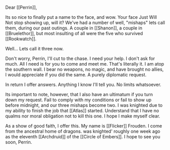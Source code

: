  Dear [[Perrin]],

Its so nice to finally put a name to the face, and wow. Your face Just Will Not stop showing up, will it? We've had a number of well, "mishaps" lets call them, during our past outings. A couple in [[Shanon]], a couple in [[Bruelethor]], but most insulting of all were the five who survived [[Rookwatch]].

Well...
Lets call it three now.

Don't worry, Perrin, I'll cut to the chase. I need your help. I don't ask for much. All I need is for you to come and meet me. That's literally it. I am atop the southern wall. I bear no weapons, no magic, and have brought no allies, I would appreciate if you did the same. A purely diplomatic request.

In return I offer answers. Anything I know I'll tell you. No limits whatsoever.

Its important to note, however, that I also have an ultimatum if you turn down my request. Fail to comply with my conditions or fail to show up before midnight, and our three mishaps become two. I was knighted due to my ability to finish the job that [[Atlas]] started. Understand that I have no qualms nor moral obligation not to kill this one. I hope I make myself clear.

As a show of good faith, I offer this. My name is [[Flicker]] Frouden. I come from the ancestral home of dragons. was knighted' roughly one week ago as the eleventh [[Archdruid]] of the [[Circle of Embers]]. I hope to see you soon, Perrin.